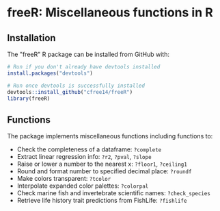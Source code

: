 freeR: Miscellaneous functions in R
======================================================================

Installation
------------

The "freeR" R package can be installed from GitHub with:

``` r
# Run if you don't already have devtools installed
install.packages("devtools")

# Run once devtools is successfully installed
devtools::install_github("cfree14/freeR")
library(freeR)
```

Functions
---------

The package implements miscellaneous functions including functions to:

- Check the completeness of a dataframe: `?complete`
- Extract linear regression info: `?r2`, `?pval`, `?slope`
- Raise or lower a number to the nearest x: `?floor1`, `?ceiling1`
- Round and format number to specified decimal place: `?roundf`
- Make colors transparent: `?tcolor`
- Interpolate expanded color palettes: `?colorpal`
- Check marine fish and invertebrate scientific names: `?check_species`
- Retrieve life history trait predictions from FishLife: `?fishlife`




